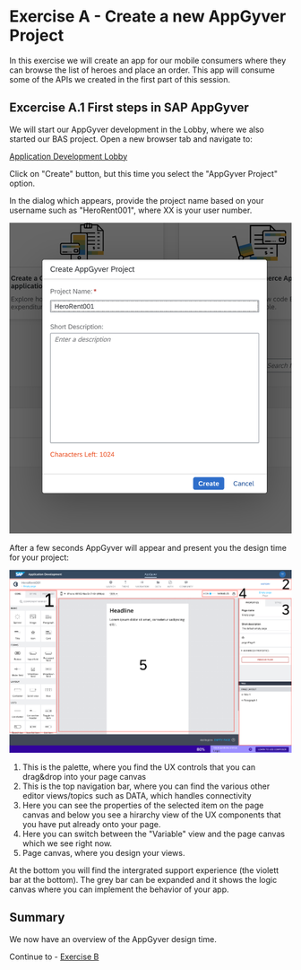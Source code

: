 # Exercise A - Create a new AppGyver Project
In this exercise we will create an app for our mobile consumers where they can browse the list of heroes and place an order. This app will consume some of the APIs we created in the first part of this session.


## Excercise A.1 First steps in SAP AppGyver

We will start our AppGyver development in the Lobby, where we also started our BAS project. Open a new browser tab and navigate to:

[Application Development Lobby](https://lcapteched2021-applicationdevelopment.lcnc.cfapps.eu10.hana.ondemand.com/)

Click on "Create" button, but this time you select the "AppGyver Project" option.

In the dialog which appears, provide the project name based on your username such as "HeroRent001", where XX is your user number.

![](/exercises/exA/images/Hero_01.png)

After a few seconds AppGyver will appear and present you the design time for your project:

![](/exercises/exA/images/Hero_02.png)

1. This is the palette, where you find the UX controls that you can drag&drop into your page canvas
2. This is the top navigation bar, where you can find the various other editor views/topics such as DATA, which handles connectivity
3. Here you can see the properties of the selected item on the page canvas and below you see a hirarchy view of the UX components that you have put already onto your page.
4. Here you can switch between the "Variable" view and the page canvas which we see right now.
5. Page canvas, where you design your views.

At the bottom you will find the intergrated support experience (the violett bar at the bottom). The grey bar can be expanded and it shows the logic canvas where you can implement the behavior of your app.





## Summary
We now have an overview of the AppGyver design time.

Continue to - [Exercise B](../exB/README.md)
